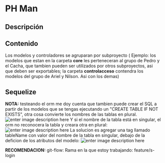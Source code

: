 
# PH Man 

  

## Descripción

  

## Contenido
Los modelos y controladores se agruparan por subproyecto ( Ejemplo: los modelos que estan en la carpeta **core** les perteneceran al grupo de Pedro y el Cacha,  que tambien pueden ser utilizados por otros subproyectos, asi que deben ser exportables; la carpeta **controlacceso** contendra los modelos del grupo de Ariel y Nilson. Asi con los demas)
  

## Sequelize

**NOTA:** testeando el orm me doy cuenta que tambien puede crear el SQL a partir de los modelos que se tengas ejecutando un "CREATE TABLE IF NOT EXISTS", otra cosa convierte los nombres de las tablas en plural.
![enter image description here](http://i38.photobucket.com/albums/e131/ArielJose55/Untitled_zpsdhkjfrbx.jpg)
Y si el nombre de la tabla está en singular, el orm no reconocera la tabla y creara otra en plural:
![enter image description here](http://i38.photobucket.com/albums/e131/ArielJose55/Untitled_zpsmvpew6t1.jpg)
La solucion es agregar una tag llamado tableName con valor del nombre de la tabla en singular, debajo de la deficion de los atributos del modelo:
![enter image description here](http://i38.photobucket.com/albums/e131/ArielJose55/Untitled_zpsiqtw1ahn.jpg)

**RECOMENDACION:** git-flow: Rama en la que estoy trabajando: feature/s-login